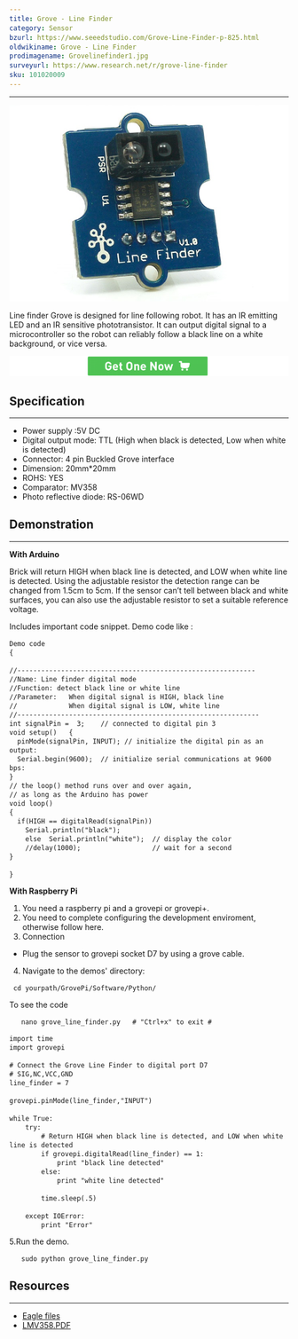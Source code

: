 ```yaml
---
title: Grove - Line Finder
category: Sensor
bzurl: https://www.seeedstudio.com/Grove-Line-Finder-p-825.html
oldwikiname: Grove - Line Finder
prodimagename: Grovelinefinder1.jpg
surveyurl: https://www.research.net/r/grove-line-finder
sku: 101020009
---
```


---
![](https://github.com/SeeedDocument/Grove_Line_Finder/raw/master/images/Grovelinefinder1.jpg)

Line finder Grove is designed for line following robot. It has an IR emitting LED and an IR sensitive phototransistor. It can output digital signal to a microcontroller so the robot can reliably follow a black line on a white background, or vice versa.

[![](https://github.com/SeeedDocument/Grove_Line_Finder/raw/master/images/300px-Get_One_Now_Banner.png)](https://www.seeedstudio.com/Grove-Line-Finder-p-825.html)

## Specification
---
- Power supply :5V DC
- Digital output mode: TTL (High when black is detected, Low when white is detected)
- Connector: 4 pin Buckled Grove interface
- Dimension: 20mm*20mm
- ROHS: YES
- Comparator: MV358
- Photo reflective diode: RS-06WD

## Demonstration
---
**With Arduino**

Brick will return HIGH when black line is detected, and LOW when white line is detected. Using the adjustable resistor the detection range can be changed from 1.5cm to 5cm. If the sensor can’t tell between black and white surfaces, you can also use the adjustable resistor to set a suitable reference voltage.

Includes important code snippet. Demo code like :

```
Demo code
{

//------------------------------------------------------------
//Name: Line finder digital mode
//Function: detect black line or white line
//Parameter:   When digital signal is HIGH, black line
//             When digital signal is LOW, white line
//-------------------------------------------------------------
int signalPin =  3;    // connected to digital pin 3
void setup()   {
  pinMode(signalPin, INPUT); // initialize the digital pin as an output:
  Serial.begin(9600);  // initialize serial communications at 9600 bps:
}
// the loop() method runs over and over again,
// as long as the Arduino has power
void loop()
{
  if(HIGH == digitalRead(signalPin))
    Serial.println("black");
    else  Serial.println("white");  // display the color
  	//delay(1000);                  // wait for a second
}

}
```

**With Raspberry Pi**

1. You need a raspberry pi and a grovepi or grovepi+.
2. You need to complete configuring the development enviroment, otherwise follow here.
3. Connection
  - Plug the sensor to grovepi socket D7 by using a grove cable.

4. Navigate to the demos' directory:

```
 cd yourpath/GrovePi/Software/Python/
```

To see the code

```
   nano grove_line_finder.py   # "Ctrl+x" to exit #
```
```
import time
import grovepi

# Connect the Grove Line Finder to digital port D7
# SIG,NC,VCC,GND
line_finder = 7

grovepi.pinMode(line_finder,"INPUT")

while True:
    try:
        # Return HIGH when black line is detected, and LOW when white line is detected
        if grovepi.digitalRead(line_finder) == 1:
            print "black line detected"
        else:
            print "white line detected"

        time.sleep(.5)

    except IOError:
        print "Error"
```

5.Run the demo.

```
   sudo python grove_line_finder.py
```

## Resources
---
- [Eagle files](https://github.com/SeeedDocument/Grove_Line_Finder/raw/master/res/202000970_Grove%20-%20Line%20Finder%20v1.0_eagle%20files.zip)
- [LMV358.PDF](https://github.com/SeeedDocument/Grove_Line_Finder/raw/master/res/Lmv358.pdf)
